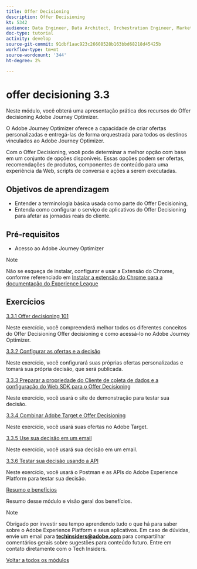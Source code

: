 ```yaml
---
title: Offer Decisioning
description: Offer Decisioning
kt: 5342
audience: Data Engineer, Data Architect, Orchestration Engineer, Marketer
doc-type: tutorial
activity: develop
source-git-commit: 91dbf1aac923c26608528b163bbd68218d45425b
workflow-type: tm+mt
source-wordcount: '344'
ht-degree: 2%

---
```


# offer decisioning 3.3

Neste módulo, você obterá uma apresentação prática dos recursos do Offer decisioning Adobe Journey Optimizer.

O Adobe Journey Optimizer oferece a capacidade de criar ofertas personalizadas e entregá-las de forma orquestrada para todos os destinos vinculados ao Adobe Journey Optimizer.

Com o Offer Decisioning, você pode determinar a melhor opção com base em um conjunto de opções disponíveis. Essas opções podem ser ofertas, recomendações de produtos, componentes de conteúdo para uma experiência da Web, scripts de conversa e ações a serem executadas.

## Objetivos de aprendizagem

- Entender a terminologia básica usada como parte do Offer Decisioning,
- Entenda como configurar o serviço de aplicativos do Offer Decisioning para afetar as jornadas reais do cliente.

## Pré-requisitos

- Acesso ao Adobe Journey Optimizer

>[!NOTE]
>
>Não se esqueça de instalar, configurar e usar a Extensão do Chrome, conforme referenciado em [Instalar a extensão do Chrome para a documentação do Experience League](../../getting-started/gettingstarted/ex1.md)

## Exercícios

[3.3.1 Offer decisioning 101](./ex1.md)

Neste exercício, você compreenderá melhor todos os diferentes conceitos do Offer Decisioning Offer decisioning e como acessá-lo no Adobe Journey Optimizer.

[3.3.2 Configurar as ofertas e a decisão](./ex2.md)

Neste exercício, você configurará suas próprias ofertas personalizadas e tomará sua própria decisão, que será publicada.

[3.3.3 Preparar a propriedade do Cliente de coleta de dados e a configuração do Web SDK para o Offer Decisioning](./ex3.md)

Neste exercício, você usará o site de demonstração para testar sua decisão.

[3.3.4 Combinar Adobe Target e Offer Decisioning](./ex4.md)

Neste exercício, você usará suas ofertas no Adobe Target.

[3.3.5 Use sua decisão em um email](./ex5.md)

Neste exercício, você usará sua decisão em um email.

[3.3.6 Testar sua decisão usando a API](./ex6.md)

Neste exercício, você usará o Postman e as APIs do Adobe Experience Platform para testar sua decisão.

[Resumo e benefícios](./summary.md)

Resumo desse módulo e visão geral dos benefícios.

>[!NOTE]
>
>Obrigado por investir seu tempo aprendendo tudo o que há para saber sobre o Adobe Experience Platform e seus aplicativos. Em caso de dúvidas, envie um email para **techinsiders@adobe.com** para compartilhar comentários gerais sobre sugestões para conteúdo futuro. Entre em contato diretamente com o Tech Insiders.

[Voltar a todos os módulos](../../../overview.md)
